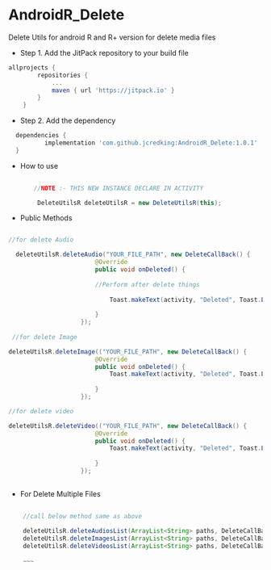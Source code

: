 # AndroidR_Delete
Delete  Utils for android R and R+ version for delete media files 


* Step 1. Add the JitPack repository to your build file 


~~~ gradle
allprojects {
		repositories {
			...
			maven { url 'https://jitpack.io' }
		}
	}
  ~~~
  
  * Step 2. Add the dependency
  
  ~~~ gradle
	dependencies {
	        implementation 'com.github.jcredking:AndroidR_Delete:1.0.1'
	}
  
  ~~~


 * How to use

 
 ~~~ java
        
        //NOTE :- THIS NEW INSTANCE DECLARE IN ACTIVITY 
 
         DeleteUtilsR deleteUtilsR = new DeleteUtilsR(this);
~~~

* Public Methods 

~~~ java

//for delete Audio

  deleteUtilsR.deleteAudio("YOUR_FILE_PATH", new DeleteCallBack() {
                        @Override
                        public void onDeleted() {
                        
                        //Perform after delete things 
                        
                            Toast.makeText(activity, "Deleted", Toast.LENGTH_SHORT).show();
                         
                        }
                    });
         
 //for delete Image

deleteUtilsR.deleteImage(("YOUR_FILE_PATH", new DeleteCallBack() {
                        @Override
                        public void onDeleted() {
                            Toast.makeText(activity, "Deleted", Toast.LENGTH_SHORT).show();
                  
                        }
                    });

//for delete video

deleteUtilsR.deleteVideo(("YOUR_FILE_PATH", new DeleteCallBack() {
                        @Override
                        public void onDeleted() {
                            Toast.makeText(activity, "Deleted", Toast.LENGTH_SHORT).show();
                     
                        }
                    });
               
~~~

* For Delete Multiple Files

~~~ java
    
    //call below method same as above 
    
    deleteUtilsR.deleteAudiosList(ArrayList<String> paths, DeleteCallBack deleteCallBack);
    deleteUtilsR.deleteImagesList(ArrayList<String> paths, DeleteCallBack deleteCallBack); 
    deleteUtilsR.deleteVideosList(ArrayList<String> paths, DeleteCallBack deleteCallBack);
    
    ~~~




